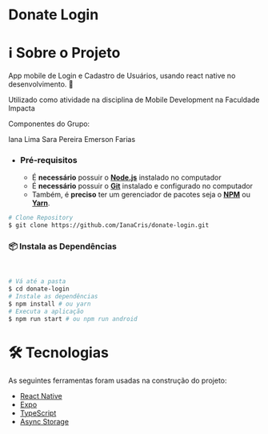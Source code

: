 # Donate Login

<h1 name="sobre">ℹ Sobre o Projeto</h1>
App mobile de Login e Cadastro de Usuários, usando react native no desenvolvimento. 🎯

Utilizado como atividade na disciplina de Mobile Development na Faculdade Impacta

Componentes do Grupo:

Iana Lima
Sara Pereira
Emerson Farias


- ### **Pré-requisitos**

  - É **necessário** possuir o **[Node.js](https://nodejs.org/en/)** instalado no computador
  - É **necessário** possuir o **[Git](https://git-scm.com/)** instalado e configurado no computador
  - Também, é **preciso** ter um gerenciador de pacotes seja o **[NPM](https://www.npmjs.com/)** ou **[Yarn](https://yarnpkg.com/)**.

```bash
# Clone Repository
$ git clone https://github.com/IanaCris/donate-login.git
```

<h3 name='api'>📦 Instala as Dependências</h3><br>

```bash
# Vá até a pasta
$ cd donate-login
# Instale as dependências
$ npm install # ou yarn
# Executa a aplicação
$ npm run start # ou npm run android
```

<h1 name="tecnologias">🛠 Tecnologias</h1>

As seguintes ferramentas foram usadas na construção do projeto:

- [React Native](https://reactnative.dev/)
- [Expo](https://expo.dev/)
- [TypeScript](https://www.typescriptlang.org/)
- [Async Storage](https://react-native-async-storage.github.io/async-storage/docs/usage/)